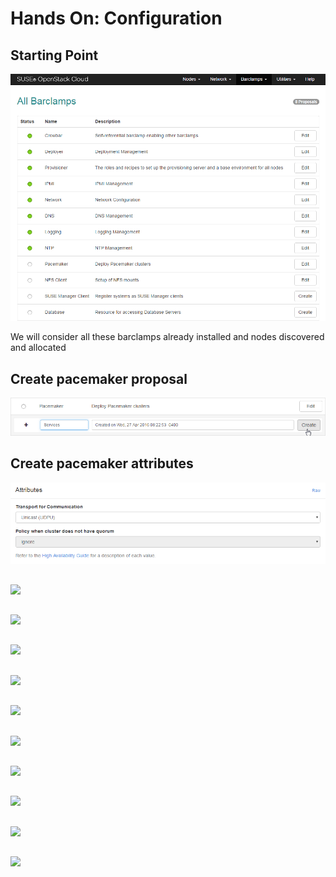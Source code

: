 <!-- .slide: data-state="section-break" id="ha-config" data-menu-title="HA configuration" -->
# Hands On: Configuration


<!-- .slide: data-state="normal" id="starting-point" data-menu-title="Starting Point" -->
## Starting Point

<img class="start" alt="starting point" src="images/hands-on/01-starting-point.png" />

We will consider all these barclamps already installed and nodes discovered and allocated


<!-- .slide: data-state="normal" id="pacemaker-proposal" data-menu-title="Pacemaker Proposal" -->
## Create pacemaker proposal

<img class="pacemaker-proposal" alt="pacemaker-proposal" src="images/hands-on/02-create-pacemaker-proposal.png" />


<!-- .slide: data-state="normal" id="pacemaker-attributes" data-menu-title="Pacemaker attributes" -->
## Create pacemaker attributes

<img class="pacemaker-attributes" alt="pacemaker-attributes" src="images/hands-on/03-pacemaker-attributes.png" />


<!-- .slide: data-state="normal" id=" " data-menu-title=" " -->
##

<img class=" " alt=" " src="images/hands-on/ " />


<!-- .slide: data-state="normal" id=" " data-menu-title=" " -->
##

<img class=" " alt=" " src="images/hands-on/ " />


<!-- .slide: data-state="normal" id=" " data-menu-title=" " -->
##

<img class=" " alt=" " src="images/hands-on/ " />


<!-- .slide: data-state="normal" id=" " data-menu-title=" " -->
##

<img class=" " alt=" " src="images/hands-on/ " />


<!-- .slide: data-state="normal" id=" " data-menu-title=" " -->
##

<img class=" " alt=" " src="images/hands-on/ " />


<!-- .slide: data-state="normal" id=" " data-menu-title=" " -->
##

<img class=" " alt=" " src="images/hands-on/ " />


<!-- .slide: data-state="normal" id=" " data-menu-title=" " -->
##

<img class=" " alt=" " src="images/hands-on/ " />


<!-- .slide: data-state="normal" id=" " data-menu-title=" " -->
##

<img class=" " alt=" " src="images/hands-on/ " />


<!-- .slide: data-state="normal" id=" " data-menu-title=" " -->
##

<img class=" " alt=" " src="images/hands-on/ " />


<!-- .slide: data-state="normal" id=" " data-menu-title=" " -->
##

<img class=" " alt=" " src="images/hands-on/ " />



